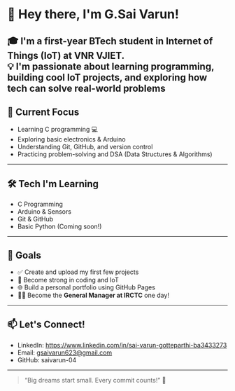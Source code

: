 # 👋 Hey there, I'm G.Sai Varun!

🎓 I'm a first-year BTech student in **Internet of Things (IoT)** at VNR VJIET.  
💡 I'm passionate about learning programming, building cool IoT projects, and exploring how tech can solve real-world problems
---
## 🔭 Current Focus
- Learning C programming 💻
- Exploring basic electronics & Arduino
- Understanding Git, GitHub, and version control
- Practicing problem-solving and DSA (Data Structures & Algorithms)
---
## 🛠️ Tech I'm Learning
- C Programming
- Arduino & Sensors
- Git & GitHub
- Basic Python (Coming soon!)
---
## 🌱 Goals
- ✅ Create and upload my first few projects
- 🎯 Become strong in coding and IoT
- 🌐 Build a personal portfolio using GitHub Pages
- 👨‍💼 Become the **General Manager at IRCTC** one day!
---
## 📫 Let's Connect!
- LinkedIn: https://www.linkedin.com/in/sai-varun-gotteparthi-ba3433273
- Email: gsaivarun623@gmail.com
- GitHub: saivarun-04
---
> “Big dreams start small. Every commit counts!” 🚀

<!---
saivarun-04/saivarun-04 is a ✨ special ✨ repository because its `README.md` (this file) appears on your GitHub profile.
You can click the Preview link to take a look at your changes.
--->
